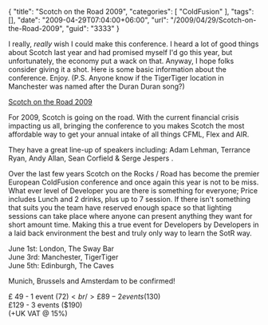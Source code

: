{
	"title": "Scotch on the Road 2009",
	"categories": [
		"ColdFusion"
	],
	"tags": [],
	"date": "2009-04-29T07:04:00+06:00",
	"url": "/2009/04/29/Scotch-on-the-Road-2009",
	"guid": "3333"
}

I really, <i>really</i> wish I could make this conference. I heard a lot of good things about Scotch last year and had promised myself I'd go this year, but unfortunately, the economy put a wack on that. Anyway, I hope folks consider giving it a shot. Here is some basic information about the conference. Enjoy. (P.S. Anyone know if the TigerTiger location in Manchester was named after the Duran Duran song?)

<a href="http://www.scotchontheroad.com/">Scotch on the Road 2009</a>

For 2009, Scotch is going on the road. With the current financial crisis impacting us all, bringing the conference to you makes Scotch the most affordable way to get your annual intake of all things CFML, Flex and AIR.

They have a great line-up of speakers including: Adam Lehman, Terrance Ryan, Andy Allan, Sean Corfield & Serge Jespers .

Over the last few years Scotch on the Rocks / Road has become the premier European ColdFusion conference and once again this year is not to be miss. What ever level of Developer you are there is something for everyone; Price includes Lunch and 2 drinks, plus up to 7 session. If there isn't something that suits you the team have reserved enough space so that lighting sessions can take place where anyone can present anything they want for short amount time. Making this a true event for Developers by Developers in a laid back environment the best and truly only way to learn the SotR way.

June 1st: London, The Sway Bar<br/>
June 3rd: Manchester, TigerTiger<br/>
June 5th: Edinburgh, The Caves<br />

Munich, Brussels and Amsterdam to be confirmed!

£  49 - 1 event   ($72)<br />
£  89 - 2 events ($130)<br />
£129 - 3 events ($190)<br />
(+UK VAT @ 15%)